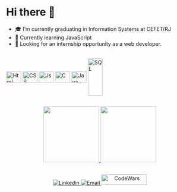 ### 
<h1 align="left">
Hi there 👋
</h1>

- 🎓 I’m currently graduating in Information Systems at CEFET/RJ
- 🌱 Currently learning JavaScript
- 💼 Looking for an internship opportunity as a web developer.

 <div style= "display: inline_block"><br>
 
 <img align="center" alt="Html" height="30" width="40" src="https://cdn.jsdelivr.net/gh/devicons/devicon/icons/html5/html5-plain-wordmark.svg" />
  <img align="center" alt="CSS" height="30" width="40" src="https://cdn.jsdelivr.net/gh/devicons/devicon/icons/css3/css3-plain-wordmark.svg" />
  <img align="center" alt="Js" height="30" width="40" src="https://cdn.jsdelivr.net/gh/devicons/devicon/icons/javascript/javascript-plain.svg" />
            <img align="center" alt="C" height="30" width="40" src="https://cdn.jsdelivr.net/gh/devicons/devicon/icons/c/c-plain.svg" />  
            <img align="center" alt="Java" height="30" width="40"  src="https://cdn.jsdelivr.net/gh/devicons/devicon/icons/java/java-plain-wordmark.svg" />
 
 <img align="center" alt="SQL" height="100" width="40" src="https://cdn.jsdelivr.net/gh/devicons/devicon/icons/mysql/mysql-original-wordmark.svg" />
  </div>
  
  ##
  
  <div align="center">
  <a href="https://github.com/Manoel-Mieiro">
    <img height="150em" src="https://github-readme-stats.vercel.app/api?username=Manoel-Mieiro&count_private=true&include_all_commits=true&show_icons=true&theme=omni&hide_border=false&show_owner=true"/>
    <img height="150em" src="https://github-readme-stats.vercel.app/api/top-langs/?username=Manoel-Mieiro&theme=omni&hide_border=false&&layout=compact"/>
  </a>
</div>
  
  ##
  
  <div align="center">
    <a href="https://www.linkedin.com/in/manoel-mieiro-0ab8a1265/" target="_blank">
            <img  alt="Linkedin" src="https://img.shields.io/badge/LinkedIn-0077B5?style=for-the-badge&logo=linkedin&logoColor=white" target="_blank">
     </a>
    <a href="mailto:manoeljorgemieiro@gmail.com">
    <img  alt="Email" src="https://img.shields.io/badge/Gmail-D14836?style=for-the-badge&logo=gmail&logoColor=white" target="_blank">
    </a>

   <a href="https://www.codewars.com/users/ManoelMieiro">
    <img  alt="CodeWars" src="https://cdn.icon-icons.com/icons2/2530/PNG/512/codewars_button_icon_151901.png" height=28.12 width=122>
    </a>
  </div>
